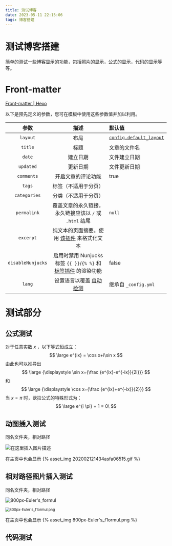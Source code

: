 ```yaml
---
title: 测试博客
date: 2023-05-11 22:15:06
tags: 博客搭建
---
```




# 测试博客搭建

简单的测试一些博客显示的功能，包括照片的显示，公式的显示，代码的显示等等。





<!-- more -->



# Front-matter 

[Front-matter | Hexo](https://hexo.io/zh-cn/docs/front-matter)

以下是预先定义的参数，您可在模板中使用这些参数值并加以利用。

|       参数        |                             描述                             | 默认值                                                       |
| :---------------: | :----------------------------------------------------------: | :----------------------------------------------------------- |
|     `layout`      |                             布局                             | [`config.default_layout`](https://hexo.io/zh-cn/docs/configuration#文章) |
|      `title`      |                             标题                             | 文章的文件名                                                 |
|      `date`       |                           建立日期                           | 文件建立日期                                                 |
|     `updated`     |                           更新日期                           | 文件更新日期                                                 |
|    `comments`     |                      开启文章的评论功能                      | true                                                         |
|      `tags`       |                     标签（不适用于分页）                     |                                                              |
|   `categories`    |                     分类（不适用于分页）                     |                                                              |
|    `permalink`    |    覆盖文章的永久链接，永久链接应该以 `/` 或 `.html` 结尾    | `null`                                                       |
|     `excerpt`     | 纯文本的页面摘要。使用 [该插件](https://hexo.io/zh-cn/docs/tag-plugins#文章摘要和截断) 来格式化文本 |                                                              |
| `disableNunjucks` | 启用时禁用 Nunjucks 标签 `{{ }}`/`{% %}` 和 [标签插件](https://hexo.io/zh-cn/docs/tag-plugins) 的渲染功能 | false                                                        |
|      `lang`       | 设置语言以覆盖 [自动检测](https://hexo.io/zh-cn/docs/internationalization#路径) | 继承自 `_config.yml`                                         |





# 测试部分

## 公式测试

对于任意实数 $x$ ，以下等式恒成立：
$$
\large
e^{ix} = \cos x+i\sin x
$$
由此也可以推导出
$$
\large
{\displaystyle \sin x={\frac {e^{ix}-e^{-ix}}{2i}}}
$$
和
$$
\large
{\displaystyle \cos x={\frac {e^{ix}+e^{-ix}}{2}}}
$$
当 $x=\pi$ 时，欧拉公式的特殊形式为：
$$
\large
e^{i \pi} + 1 = 0\
$$





## 动图插入测试

同名文件夹，相对路径

![在这里插入图片描述](202002121434asfa06515.gif)

在主页中也会显示
{% asset_img 202002121434asfa06515.gif %}



## 相对路径图片插入测试

同名文件夹，相对路径

![800px-Euler's_formul](800px-Euler's_f1ormul.png)

<img src="800px-Euler's_f1ormul.png" alt="800px-Euler's_f1ormul.png" style="zoom:80%;" />

在主页中也会显示
{% asset_img 800px-Euler's_f1ormul.png %}


## 代码测试

